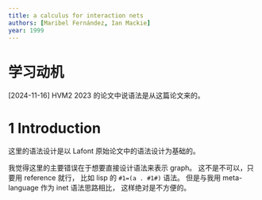 ```yaml
---
title: a calculus for interaction nets
authors: [Maribel Fernández, Ian Mackie]
year: 1999
---
```


# 学习动机

[2024-11-16]
HVM2 2023 的论文中说语法是从这篇论文来的。

# 1 Introduction

这里的语法设计是以 Lafont 原始论文中的语法设计为基础的。

我觉得这里的主要错误在于想要直接设计语法来表示 graph。
这不是不可以，只要用 reference 就行，
比如 lisp 的 `#1=(a . #1#)` 语法。
但是与我用 meta-language 作为 inet 语法思路相比，
这样绝对是不方便的。

